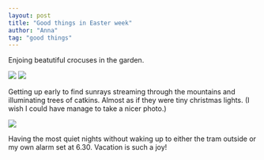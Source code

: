 ```yaml
---
layout: post
title: "Good things in Easter week"
author: "Anna"
tag: "good things"
---
```


Enjoing beatutiful crocuses in the garden. 

<img border="0" src="https://live.staticflickr.com/7840/40639566893_bd8fe54cd7_c.jpg
">
<img border="0" src="https://live.staticflickr.com/65535/32673997107_9cb9a45ec4_c.jpg
">

Getting up early to find sunrays streaming through the mountains and illuminating trees of catkins. Almost as if they were tiny christmas lights. (I wish I could have manage to take a nicer photo.)

<img border="0" src="https://live.staticflickr.com/65535/33739428928_fde781af08_c.jpg
">

Having the most quiet nights without waking up to either the tram outside or my own alarm set at 6.30. Vacation is such a joy!


